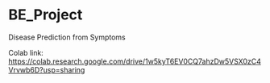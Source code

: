 # BE_Project
Disease Prediction from Symptoms

Colab link: https://colab.research.google.com/drive/1w5kyT6EV0CQ7ahzDw5VSX0zC4Vrvwb6D?usp=sharing
